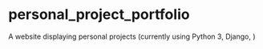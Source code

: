 # personal_project_portfolio
A website displaying personal projects (currently using Python 3, Django, )
